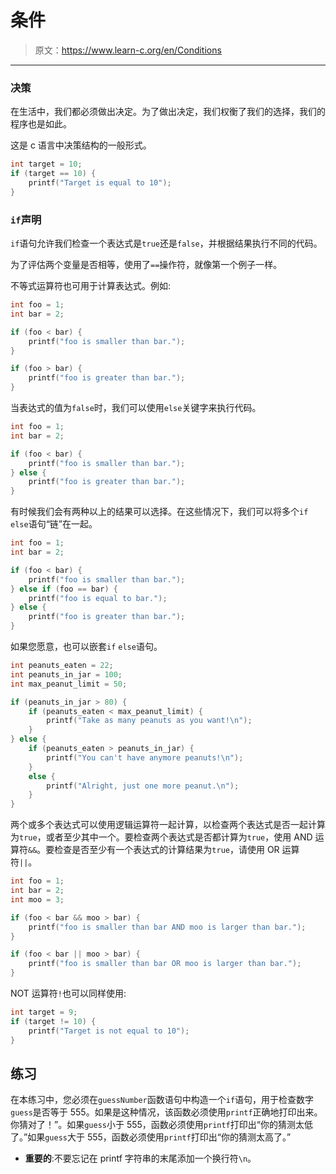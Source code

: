 # 条件

> 原文：<https://www.learn-c.org/en/Conditions>

* * *

### 决策

在生活中，我们都必须做出决定。为了做出决定，我们权衡了我们的选择，我们的程序也是如此。

这是 c 语言中决策结构的一般形式。

```cpp
int target = 10;
if (target == 10) {
    printf("Target is equal to 10");
} 
```

### `if`声明

`if`语句允许我们检查一个表达式是`true`还是`false`，并根据结果执行不同的代码。

为了评估两个变量是否相等，使用了`==`操作符，就像第一个例子一样。

不等式运算符也可用于计算表达式。例如:

```cpp
int foo = 1;
int bar = 2;

if (foo < bar) {
    printf("foo is smaller than bar.");
}

if (foo > bar) {
    printf("foo is greater than bar.");
} 
```

当表达式的值为`false`时，我们可以使用`else`关键字来执行代码。

```cpp
int foo = 1;
int bar = 2;

if (foo < bar) {
    printf("foo is smaller than bar.");
} else {
    printf("foo is greater than bar.");
} 
```

有时候我们会有两种以上的结果可以选择。在这些情况下，我们可以将多个`if` `else`语句“链”在一起。

```cpp
int foo = 1;
int bar = 2;

if (foo < bar) {
    printf("foo is smaller than bar.");
} else if (foo == bar) {
    printf("foo is equal to bar.");
} else {
    printf("foo is greater than bar.");
} 
```

如果您愿意，也可以嵌套`if` `else`语句。

```cpp
int peanuts_eaten = 22;
int peanuts_in_jar = 100;
int max_peanut_limit = 50;

if (peanuts_in_jar > 80) {
    if (peanuts_eaten < max_peanut_limit) {
        printf("Take as many peanuts as you want!\n");
    }
} else {
    if (peanuts_eaten > peanuts_in_jar) {
        printf("You can't have anymore peanuts!\n");
    }
    else {
        printf("Alright, just one more peanut.\n");
    }
} 
```

两个或多个表达式可以使用逻辑运算符一起计算，以检查两个表达式是否一起计算为`true`，或者至少其中一个。要检查两个表达式是否都计算为`true`，使用 AND 运算符`&&`。要检查是否至少有一个表达式的计算结果为`true`，请使用 OR 运算符`||`。

```cpp
int foo = 1;
int bar = 2;
int moo = 3;

if (foo < bar && moo > bar) {
    printf("foo is smaller than bar AND moo is larger than bar.");
}

if (foo < bar || moo > bar) {
    printf("foo is smaller than bar OR moo is larger than bar.");
} 
```

NOT 运算符`!`也可以同样使用:

```cpp
int target = 9;
if (target != 10) {
    printf("Target is not equal to 10");
} 
```

## 练习

在本练习中，您必须在`guessNumber`函数语句中构造一个`if`语句，用于检查数字`guess`是否等于 555。如果是这种情况，该函数必须使用`printf`正确地打印出来。你猜对了！”。如果`guess`小于 555，函数必须使用`printf`打印出“你的猜测太低了。”如果`guess`大于 555，函数必须使用`printf`打印出“你的猜测太高了。”

*   **重要的**:不要忘记在 printf 字符串的末尾添加一个换行符`\n`。